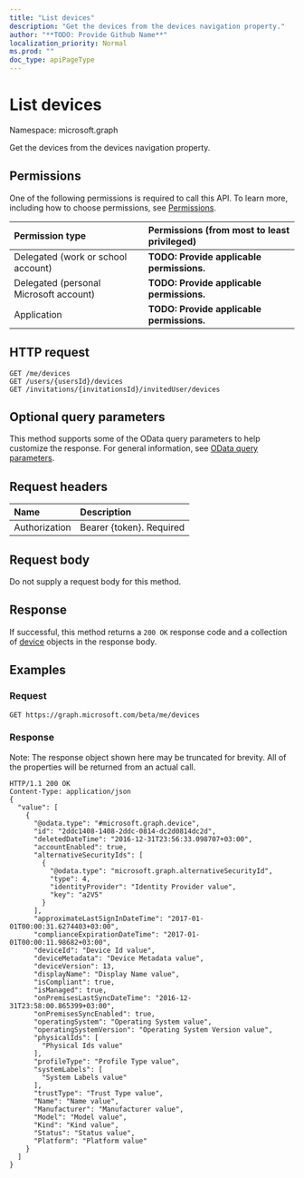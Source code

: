 ```yaml
---
title: "List devices"
description: "Get the devices from the devices navigation property."
author: "**TODO: Provide Github Name**"
localization_priority: Normal
ms.prod: ""
doc_type: apiPageType
---
```


# List devices

Namespace: microsoft.graph

Get the devices from the devices navigation property.

## Permissions
One of the following permissions is required to call this API. To learn more, including how to choose permissions, see [Permissions](/concepts/permissions-reference.md).

|Permission type|Permissions (from most to least privileged)|
|:---|:---|
|Delegated (work or school account)|**TODO: Provide applicable permissions.**|
|Delegated (personal Microsoft account)|**TODO: Provide applicable permissions.**|
|Application|**TODO: Provide applicable permissions.**|

## HTTP request
<!-- {
  "blockType": "ignored"
}
-->
``` http
GET /me/devices
GET /users/{usersId}/devices
GET /invitations/{invitationsId}/invitedUser/devices
```

## Optional query parameters
This method supports some of the OData query parameters to help customize the response. For general information, see [OData query parameters](/graph/query-parameters).

## Request headers
|Name|Description|
|:---|:---|
|Authorization|Bearer {token}. Required|

## Request body
Do not supply a request body for this method.

## Response
If successful, this method returns a `200 OK` response code and a collection of [device](../resources/device.md) objects in the response body.

## Examples

### Request
<!-- {
  "blockType": "request",
  "name": "get_device"
}
-->
``` http
GET https://graph.microsoft.com/beta/me/devices
```

### Response
Note: The response object shown here may be truncated for brevity. All of the properties will be returned from an actual call.
<!-- {
  "blockType": "response",
  "truncated": true,
  "@odata.type": "collection(microsoft.graph.device)"
}
-->
``` http
HTTP/1.1 200 OK
Content-Type: application/json
{
  "value": [
    {
      "@odata.type": "#microsoft.graph.device",
      "id": "2ddc1408-1408-2ddc-0814-dc2d0814dc2d",
      "deletedDateTime": "2016-12-31T23:56:33.098707+03:00",
      "accountEnabled": true,
      "alternativeSecurityIds": [
        {
          "@odata.type": "microsoft.graph.alternativeSecurityId",
          "type": 4,
          "identityProvider": "Identity Provider value",
          "key": "a2V5"
        }
      ],
      "approximateLastSignInDateTime": "2017-01-01T00:00:31.6274403+03:00",
      "complianceExpirationDateTime": "2017-01-01T00:00:11.98682+03:00",
      "deviceId": "Device Id value",
      "deviceMetadata": "Device Metadata value",
      "deviceVersion": 13,
      "displayName": "Display Name value",
      "isCompliant": true,
      "isManaged": true,
      "onPremisesLastSyncDateTime": "2016-12-31T23:58:00.865399+03:00",
      "onPremisesSyncEnabled": true,
      "operatingSystem": "Operating System value",
      "operatingSystemVersion": "Operating System Version value",
      "physicalIds": [
        "Physical Ids value"
      ],
      "profileType": "Profile Type value",
      "systemLabels": [
        "System Labels value"
      ],
      "trustType": "Trust Type value",
      "Name": "Name value",
      "Manufacturer": "Manufacturer value",
      "Model": "Model value",
      "Kind": "Kind value",
      "Status": "Status value",
      "Platform": "Platform value"
    }
  ]
}
```

